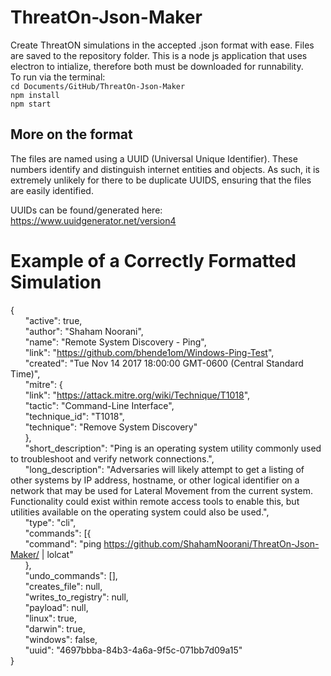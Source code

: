 # ThreatOn-Json-Maker
Create ThreatON simulations in the accepted .json format with ease. Files are saved to the repository folder.
This is a node js application that uses electron to intialize, therefore both must be downloaded for runnability.  
To run via the terminal:  
`cd Documents/GitHub/ThreatOn-Json-Maker`  
`npm install`  
`npm start`
## More on the format
The files are named using a UUID (Universal Unique Identifier). These numbers identify and distinguish internet entities and objects. As such, it is extremely unlikely for there to be duplicate UUIDS, ensuring that the files are easily identified.

UUIDs can be found/generated here: https://www.uuidgenerator.net/version4

# Example of a Correctly Formatted Simulation
\{  
  &nbsp;&nbsp;&nbsp;&nbsp;&nbsp;&nbsp;\"active": true,  
  &nbsp;&nbsp;&nbsp;&nbsp;&nbsp;&nbsp;\"author": "Shaham Noorani",  
  &nbsp;&nbsp;&nbsp;&nbsp;&nbsp;&nbsp;\"name": "Remote System Discovery - Ping",  
  &nbsp;&nbsp;&nbsp;&nbsp;&nbsp;&nbsp;\"link": "https://github.com/bhende1om/Windows-Ping-Test",  
  &nbsp;&nbsp;&nbsp;&nbsp;&nbsp;&nbsp;\"created": "Tue Nov 14 2017 18:00:00 GMT-0600 (Central Standard Time)",  
  &nbsp;&nbsp;&nbsp;&nbsp;&nbsp;&nbsp;\"mitre": {  
    &nbsp;&nbsp;&nbsp;&nbsp;&nbsp;&nbsp;\"link": "https://attack.mitre.org/wiki/Technique/T1018",  
    &nbsp;&nbsp;&nbsp;&nbsp;&nbsp;&nbsp;\"tactic": "Command-Line Interface",  
    &nbsp;&nbsp;&nbsp;&nbsp;&nbsp;&nbsp;\"technique_id": "T1018",  
    &nbsp;&nbsp;&nbsp;&nbsp;&nbsp;&nbsp;\"technique": "Remove System Discovery"  
  &nbsp;&nbsp;&nbsp;&nbsp;&nbsp;&nbsp;\},  
  &nbsp;&nbsp;&nbsp;&nbsp;&nbsp;&nbsp;\"short_description": "Ping is an operating system utility commonly used to troubleshoot and verify network connections.",  
  &nbsp;&nbsp;&nbsp;&nbsp;&nbsp;&nbsp;\"long_description": "Adversaries will likely attempt to get a listing of other systems by IP address, hostname, or other logical identifier on a network that may be used for Lateral Movement from the current system. Functionality could exist within remote access tools to enable this, but utilities available on the operating system could also be used.",  
  &nbsp;&nbsp;&nbsp;&nbsp;&nbsp;&nbsp;\"type": "cli",  
  &nbsp;&nbsp;&nbsp;&nbsp;&nbsp;&nbsp;\"commands": [{  
    &nbsp;&nbsp;&nbsp;&nbsp;&nbsp;&nbsp;\"command": "ping https://github.com/ShahamNoorani/ThreatOn-Json-Maker/ | lolcat"   
  &nbsp;&nbsp;&nbsp;&nbsp;&nbsp;&nbsp;\},   
  &nbsp;&nbsp;&nbsp;&nbsp;&nbsp;&nbsp;\"undo_commands": [],   
  &nbsp;&nbsp;&nbsp;&nbsp;&nbsp;&nbsp;\"creates_file": null,  
  &nbsp;&nbsp;&nbsp;&nbsp;&nbsp;&nbsp;\"writes_to_registry": null,  
  &nbsp;&nbsp;&nbsp;&nbsp;&nbsp;&nbsp;\"payload": null,  
  &nbsp;&nbsp;&nbsp;&nbsp;&nbsp;&nbsp;\"linux": true,  
  &nbsp;&nbsp;&nbsp;&nbsp;&nbsp;&nbsp;\"darwin": true,  
  &nbsp;&nbsp;&nbsp;&nbsp;&nbsp;&nbsp;\"windows": false,  
  &nbsp;&nbsp;&nbsp;&nbsp;&nbsp;&nbsp;\"uuid": "4697bbba-84b3-4a6a-9f5c-071bb7d09a15"  
\}  
